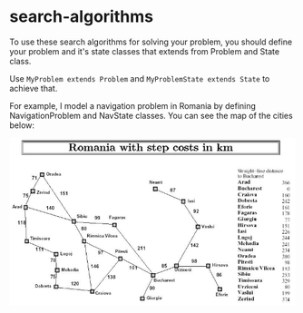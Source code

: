 # search-algorithms
To use these search algorithms for solving your problem, you should define your problem and it's state classes that extends from Problem and State class.

Use `MyProblem extends Problem` and `MyProblemState extends State` to achieve that.

For example, I model a navigation problem in Romania by defining NavigationProblem and NavState classes. You can see the map of the cities below:

![picture](images/RomaniaMap.png)
  